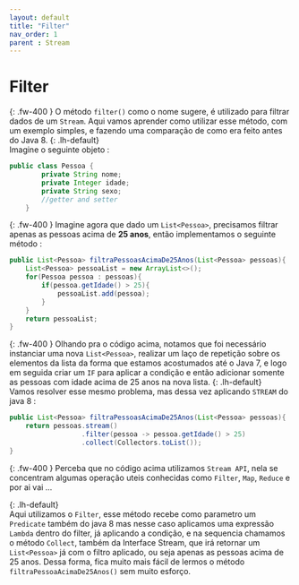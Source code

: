 ```yaml
---
layout: default
title: "Filter"
nav_order: 1
parent : Stream
---
```



# Filter


{: .fw-400 }
O método `filter()` como o nome sugere, é utilizado para filtrar dados de um `Stream`. Aqui vamos aprender como utilizar esse método, com
um exemplo simples, e fazendo uma comparação de como era feito antes do Java 8.
{: .lh-default}    
Imagine o seguinte objeto :

```java
public class Pessoa {
        private String nome;
        private Integer idade;
        private String sexo;
        //getter and setter
    }
```


{: .fw-400 }
Imagine agora que dado um `List<Pessoa>`, precisamos filtrar apenas as pessoas acima de **25 anos**, então implementamos o seguinte método :    

```java
public List<Pessoa> filtraPessoasAcimaDe25Anos(List<Pessoa> pessoas){
    List<Pessoa> pessoaList = new ArrayList<>();
    for(Pessoa pessoa : pessoas){
        if(pessoa.getIdade() > 25){
            pessoaList.add(pessoa);
        }
    }
    return pessoaList;
}
```


{: .fw-400 }
Olhando pra o código acima, notamos que foi necessário instanciar uma nova `List<Pessoa>`, realizar um laço de repetição sobre os elementos da lista da forma que estamos acostumados até o Java 7, e logo em seguida criar um `IF` para aplicar a condição e então adicionar somente as pessoas com idade acima de 25 anos na nova lista.
{: .lh-default}    
  Vamos resolver esse mesmo problema, mas dessa vez aplicando `STREAM` do java 8 :



```java
public List<Pessoa> filtraPessoasAcimaDe25Anos(List<Pessoa> pessoas){
    return pessoas.stream()
                  .filter(pessoa -> pessoa.getIdade() > 25)
                  .collect(Collectors.toList());
}
```   


{: .fw-400 }
Perceba que no código acima utilizamos `Stream API`, nela se concentram algumas operação uteis conhecidas como `Filter`, `Map`, `Reduce` e por ai vai …

{: .lh-default}    
Aqui utilizamos o `Filter`, esse método recebe como parametro um `Predicate` também do java 8 mas nesse caso aplicamos uma expressão `Lambda` dentro do filter, já aplicando a condição, e na sequencia chamamos o método `Collect`, também da Interface Stream, que irá retornar um `List<Pessoa>` já com o filtro aplicado, ou seja apenas as pessoas acima de 25 anos.
Dessa forma, fica muito mais fácil de lermos o método `filtraPessoaAcimaDe25Anos()` sem muito esforço.
